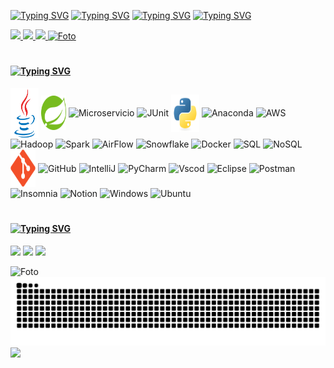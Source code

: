 [![Typing SVG](https://readme-typing-svg.demolab.com?font=Lato&weight=900&size=50&pause=3000&color=00F711&background=FFFFFF00&width=800&height=85&lines=Olá,+Seja+Bem-Vindo(a)!+👋🏻;Eu+me+chamo+Marlos+Igor+🧑🏻‍💻)](https://git.io/typing-svg)
<a href="https://git.io/typing-svg"><img src="https://readme-typing-svg.demolab.com?font=Cinzel&weight=700&pause=1000&color=A3A3A3&repeat=false&width=825&lines=🖥️ Back-End+Developer" alt="Typing SVG" /></a>
<a href="https://git.io/typing-svg"><img src="https://readme-typing-svg.demolab.com?font=Cinzel&weight=700&pause=1000&color=A3A3A3&repeat=false&width=825&lines=⚙️ Data Engineer" alt="Typing SVG" /></a>
<a href="https://git.io/typing-svg"><img src="https://readme-typing-svg.demolab.com?font=Cinzel&weight=700&pause=1000&color=A3A3A3&repeat=false&width=825&lines=🎓 Centro+Universit%C3%A1rio+Maur%C3%ADcio+de+Nassau+(UNINASSAU+-+EAD)+2022+-+2024" alt="Typing SVG" /></a>

  <!--<div>
  <a href="https://github.com/MarlosIgor">
  <img height="150em" src="https://github-readme-stats.vercel.app/api?username=MarlosIgor&show_icons=true&theme=chartreuse-dark&include_all_commits=true&count_private=true"/>
  <img height="150em" src="https://github-readme-stats.vercel.app/api/top-langs/?username=MarlosIgor&layout=compact&langs_count=7&theme=chartreuse-dark"/>
    
  #
</div>-->

<div>
  <a href="https://github.com/MarlosIgor">
  <img height="164em" src="https://github-readme-stats.vercel.app/api?username=MarlosIgor&show_icons=true&theme=blue-green&include_all_commits=true&count_private=true"/>
  <img height="164em" src="https://github-readme-streak-stats.herokuapp.com/?user=MarlosIgor&theme=blue-green"/>
  <img height="150em" src="https://github-readme-stats.vercel.app/api/top-langs/?username=MarlosIgor&layout=compact&langs_count=7&theme=blue-green"/>
  <img alt="Foto" src="https://i.giphy.com/media/iIqmM5tTjmpOB9mpbn/giphy.webp" width="575" height="145">
  
  
    
  #
  <!--</div>-->
    
 <!--<<div style="display: inline_block"><br>-->
  
  #### <a href="https://git.io/typing-svg"><img src="https://readme-typing-svg.demolab.com?font=Cinzel&weight=7&pause=1000&color=A3A3A3&repeat=false&width=825&lines=🔥 Skills" alt="Typing SVG" /></a>
  
  <img align="center" alt="Java" height="80" width="45" src="https://raw.githubusercontent.com/devicons/devicon/master/icons/java/java-original.svg">
  <img align="center" alt="Spring" height="55" width="40" src="https://raw.githubusercontent.com/devicons/devicon/master/icons/spring/spring-original.svg">
  <img align="center" alt="Microservicio" height="48" width="52" src="https://cdn-icons-png.flaticon.com/512/6146/6146577.png">
  <img align="center" alt="JUnit" height="40" width="40" src="https://www.codemr.co.uk/wp-content/uploads/2018/11/junit5-logo-480x480.png">
  <img align="center" alt="Python" height="60" width="45" src="https://raw.githubusercontent.com/devicons/devicon/master/icons/python/python-original.svg">
  <img align="center" alt="Anaconda" height="42" width="47" src="https://icon.icepanel.io/Technology/svg/Anaconda.svg">
  <!-- <img align="center" alt="MySQL" height="60" width="40" src="https://raw.githubusercontent.com/devicons/devicon/master/icons/mysql/mysql-original.svg"> -->
  <!-- <img align="center" alt="PostgreSQL" height="60" width="40" src="https://raw.githubusercontent.com/devicons/devicon/master/icons/postgresql/postgresql-original.svg"> -->
  <img align="center" alt="AWS" height="70" width="65" src="https://upload.wikimedia.org/wikipedia/commons/5/5c/AWS_Simple_Icons_AWS_Cloud.svg">
  <img align="center" alt="Hadoop" height="45" width="47" src="https://logos-download.com/wp-content/uploads/2019/11/Hadoop_Logo.png">
  <img align="center" alt="Spark" height="43" width="70" src="https://spark.apache.org/docs/latest/api/python/_static/spark-logo-reverse.png">
  <img align="center" alt="AirFlow" height="40" width="43" src="https://www.pngrepo.com/png/353380/180/airflow.png">
  <img align="center" alt="Snowflake" height="40" width="43" src="https://companieslogo.com/img/orig/SNOW-35164165.png?t=1634190631">
  <img align="center" alt="Docker" height="45" width="60" src="https://blog.mingdao.com/wp-content/uploads/2020/11/3.png">
  <img align="center" alt="SQL" height="45" width="43" src="https://www.svgrepo.com/show/331760/sql-database-generic.svg">
  <img align="center" alt="NoSQL" height="45" width="43" src="https://cpl.thalesgroup.com/sites/default/files/inline-images/nosql%20databases.png">
  <img align="center" alt="Git" height="60" width="40" src="https://raw.githubusercontent.com/devicons/devicon/master/icons/git/git-original.svg">
  <img align="center" alt="GitHub" height="42" width="43" src="https://emoji.gg/assets/emoji/3716-blurple-github.png">
  

  
  <img align="center" alt="IntelliJ" height="40" width="40" src="https://th.bing.com/th/id/R.98865e06d77faca32b3e118df119049e?rik=AU0%2bE0ROLAbnog&riu=http%3a%2f%2flogonoid.com%2fimages%2fintellij-idea-logo.png&ehk=CapqYnZAeX0cbsUWxFNWr913YwdQDC7OFt%2ftIAEb%2fBU%3d&risl=&pid=ImgRaw&r=0">
  <img align="center" alt="PyCharm" height="40" width="40" src="https://th.bing.com/th/id/R.c936445e15a65dfdba20a63e14e7df39?rik=fqWqO9kKIVlK7g&riu=http%3a%2f%2fassets.stickpng.com%2fimages%2f58481537cef1014c0b5e4968.png&ehk=dtrTKn1QsJ3%2b2TFlSfLR%2fxHdNYHdrqqCUUs8voipcI8%3d&risl=&pid=ImgRaw&r=0">
  <img align="center" alt="Vscod" height="40" width="40" src="https://th.bing.com/th/id/R.01d46d43618345a675b4348124ad403b?rik=NE%2fZLSJklPkUOA&pid=ImgRaw&r=0">
  <img align="center" alt="Eclipse" height="40" width="40" src="https://foojay.io/wp-content/uploads/2021/03/eclipse-logo.png">
  
  <img align="center" alt="Postman" height="43" width="43" src="https://sdtimes.com/wp-content/uploads/2018/08/logo-glyph.png">
  <img align="center" alt="Insomnia" height="46" width="46" src="https://static-00.iconduck.com/assets.00/apps-insomnia-icon-512x512-dse2p0fm.png">
  <img align="center" alt="Notion" height="45" width="43" src="https://groovywink.com/wp-content/uploads/2019/05/notion-logo-no-background-287x300.png">
  <img align="center" alt="Windows" height="50" width="45" src="https://www.pngall.com/wp-content/uploads/10/Windows-11-PNG-File.png">
  <img align="center" alt="Ubuntu" height="43" width="50" src="https://th.bing.com/th/id/R.c162a0bfa088f155aa0bbae1de32abe5?rik=BojhWACAav90Rw&pid=ImgRaw&r=0">  


  #
</div>
  
  
<div>
  
  #### <a href="https://git.io/typing-svg"><img src="https://readme-typing-svg.demolab.com?font=Cinzel&weight=7&pause=1000&color=A3A3A3&repeat=false&width=825&lines=💬 Contact" alt="Typing SVG" /></a>
  <!--<img align="right" alt="Foto" src="https://i.giphy.com/media/iIqmM5tTjmpOB9mpbn/giphy.webp"> -->
  <a href="https://www.linkedin.com/in/m-igor/" target="_blank"><img src="https://img.shields.io/badge/-LinkedIn-%230077B5?style=for-the-badge&logo=linkedin&logoColor=white" target="_blank"></a> 
  <a href="https://portfolio-marlosigor.vercel.app/" target="_blank"><img src="https://img.shields.io/badge/website-000000?style=for-the-badge&logo=About.me&logoColor=white" target="_blank"></a>
  <a href="mailto:maroosigor@gmail.com/" target="_blank"><img src="https://img.shields.io/badge/Gmail-D14836?style=for-the-badge&logo=gmail&logoColor=white" target="_blank"></a>
  

  <img alt="Foto" src="https://cdn.dribbble.com/users/4047034/screenshots/9176275/media/b40e0d6c115634a62ec51c9b68a16f3f.gif" width="857" height="200">
  <!--<a href="https://www.python.org/?msclkid=3fb1823fd14e11eca588f37a5693fca9" target="_blank"><img src="https://img.shields.io/badge/Python-14354C?style=for-the-badge&logo=python&logoColor=white" target="_blank"></a> -->
  <!--<a href="https://www.java.com/pt-BR/?msclkid=24ba6cefd14e11ec98ca5553317f5471" target="_blank"><img src="https://img.shields.io/badge/Java-ED8B00?style=for-the-badge&logo=java&logoColor=white" target="_blank"></a> -->
  <!--<a href="https://spring.io/" target="_blank"><img src="https://img.shields.io/badge/Spring-6DB33F?style=for-the-badge&logo=spring&logoColor=white" target="_blank"></a> -->
  <!--[Snake animation](https://github.com/MarlosIgor/MarlosIgor/blob/output/github-contribution-grid-snake.svg) -->
  <img alt="My Contributions" src="https://github.com/MarlosIgor/MarlosIgor/blob/output/github-contribution-grid-snake-dark.svg"/>
  <img src="https://github-profile-trophy.vercel.app/?username=MarlosIgor&theme=onedark" />

<div/>
